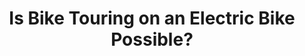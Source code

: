 ---
layout: community
category: community
title: "Is Bike Touring on an Electric Bike Possible?"
description: "Has anyone done long distance bicycle touring on an electric bike? Pro's and Con's to it? I have done a number of long distance solo tours on ebikes. Did 17,800 km half a lap round Australia. Took 3 500wh batteries each and a large solar panel to make sure we could travel the 300 km between power points. "
isTopLevel: false
isSingleLevel: false
isArticle: false
datePublished: 2022-06-14 10:57:00 +0300
dateModified: 2022-06-14 10:57:00 +0300
published: false
---
